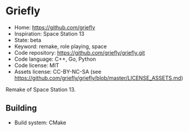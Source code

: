 # Griefly

- Home: https://github.com/griefly
- Inspiration: Space Station 13
- State: beta
- Keyword: remake, role playing, space
- Code repository: https://github.com/griefly/griefly.git
- Code language: C++, Go, Python
- Code license: MIT
- Assets license: CC-BY-NC-SA (see https://github.com/griefly/griefly/blob/master/LICENSE_ASSETS.md)

Remake of Space Station 13.

## Building

- Build system: CMake
